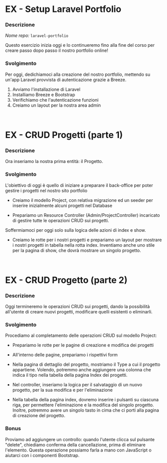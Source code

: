 
# EX - Setup Laravel Portfolio

### Descrizione

*Nome repo:* `laravel-portfolio`

Questo esercizio inizia oggi e lo continueremo fino alla fine del corso per creare passo dopo passo il nostro portfolio online!

### Svolgimento

Per oggi, dedichiamoci alla creazione del nostro portfolio, mettendo su un'app Laravel provvista di autenticazione grazie a Breeze.

1. Avviamo l'installazione di Laravel
1. Installiamo Breeze e Bootstrap
1. Verifichiamo che l'autenticazione funzioni
1. Creiamo un layout per la nostra area admin

<br>

# EX - CRUD Progetti (parte 1)

### Descrizione

Ora inseriamo la nostra prima entità: il Progetto.  

### Svolgimento

L'obiettivo di oggi è quello di iniziare a preparare il back-office per poter gestire i progetti nel nostro sito portfolio

- Creiamo il modello Project, con relativa migrazione ed un seeder per inserire inizialmente alcuni progetti nel Database

- Prepariamo un Resource Controller (Admin/ProjectController) incaricato di gestire tutte le operazioni CRUD sui progetti. 

Soffermiamoci per oggi solo sulla logica delle azioni di index e show. 

- Creiamo le rotte per i nostri progetti e prepariamo un layout per mostrare i nostri progetti in tabella nella rotta index. Inventiamo anche uno stile per la pagina di show, che dovrà mostrare un singolo progetto. 

<br>

# EX - CRUD Progetto (parte 2)

### Descrizione

Oggi termineremo le operazioni CRUD sui progetti, dando la possibilità all'utente di creare nuovi progetti, modificare quelli esistenti o eliminarli.

### Svolgimento

Procediamo al completamento delle operazioni CRUD sul modello Project:

- Prepariamo le rotte per le pagine di creazione e modifica dei progetti

- All'interno delle pagine, prepariamo i rispettivi form

- Nella pagina di dettaglio del progetto, mostriamo il Type a cui il progetto appartiene. Volendo, potremmo anche aggiungere una colonna che indica il tipo nella tabella della pagina Index dei progetti.

- Nel controller, inseriamo la logica per il salvataggio di un nuovo progetto, per la sua modifica e per l'eliminazione

- Nella tabella della pagina index, dovremo inserire i pulsanti su ciascuna riga, per permettere l'eliminazione e la modifica del singolo progetto. Inoltre, potremmo avere un singolo tasto in cima che ci porti alla pagina di creazione del progetto.

### Bonus

Proviamo ad aggiungere un controllo: quando l'utente clicca sul pulsante "delete", chiediamo conferma della cancellazione, prima di eliminare l'elemento. Questa operazione possiamo farla a mano con JavaScript o aiutarci con i componenti Bootstrap.

<br>